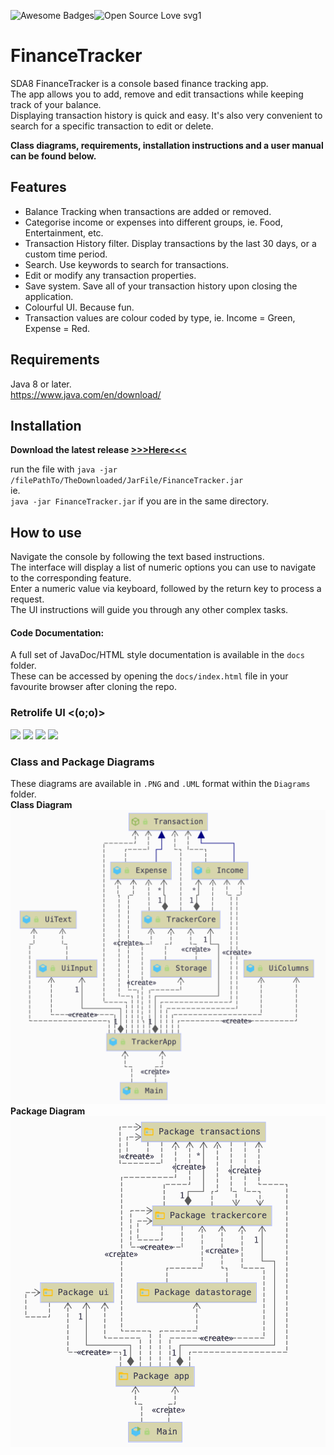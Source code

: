 ![Awesome Badges](https://img.shields.io/badge/Made_with-JAVA-orange.svg)![Open Source Love svg1](https://badges.frapsoft.com/os/v1/open-source.svg?v=103)
# FinanceTracker
SDA8 FinanceTracker is a console based finance tracking app.  
The app allows you to add, remove and edit transactions while keeping track of your balance.  
Displaying transaction history is quick and easy. It's also very convenient to search for a specific transaction
to edit or delete.  

**Class diagrams, requirements, installation instructions and a user manual can be found below.**

## Features
* Balance Tracking when transactions are added or removed.
* Categorise income or expenses into different groups, ie. Food, Entertainment, etc.
* Transaction History filter. Display transactions by the last 30 days, or a custom time period.
* Search. Use keywords to search for transactions.
* Edit or modify any transaction properties.
* Save system. Save all of your transaction history upon closing the application.
* Colourful UI. Because fun.
* Transaction values are colour coded by type, ie. Income = Green, Expense = Red.

## Requirements
Java 8 or later.  
https://www.java.com/en/download/

## Installation
**Download the latest release [>>>Here<<<](https://github.com/pXius/FinanceTracker/releases/tag/1.0)**

run the file with `java -jar /filePathTo/TheDownloaded/JarFile/FinanceTracker.jar`   
ie.  
`java -jar FinanceTracker.jar` if you are in the same directory.

## How to use
Navigate the console by following the text based instructions.  
The interface will display a list of numeric options you can use to navigate to the corresponding feature.  
Enter a numeric value via keyboard, followed by the return key to process a request.  
The UI instructions will guide you through any other complex tasks.
#### Code Documentation:  
A full set of JavaDoc/HTML style documentation is available in the `docs` folder.  
These can be accessed by opening the `docs/index.html` file in your favourite browser after cloning the repo.   

### Retrolife UI <(o;o)>
![](https://i.imgur.com/tw9DSKW.png)
![](https://i.imgur.com/JS2ybAI.png)
![](https://i.imgur.com/UdUEAcc.png)
![](https://i.imgur.com/4t4skqh.png)  

### Class and Package Diagrams
These diagrams are available in `.PNG` and `.UML` format within the `Diagrams` folder.  
**Class Diagram**  
![](https://github.com/pXius/FinanceTracker/blob/main/Diagrams/Class%20Diagram%20IMG.png?raw=true)  
**Package Diagram**  
![](https://github.com/pXius/FinanceTracker/blob/main/Diagrams/Package%20Diagram%20IMG.png?raw=true)
